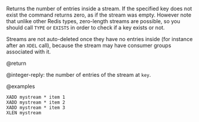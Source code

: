 Returns the number of entries inside a stream. If the specified key does not
exist the command returns zero, as if the stream was empty. However note that
unlike other Redis types, zero-length streams are possible, so you should call
`TYPE` or `EXISTS` in order to check if a key exists or not.

Streams are not auto-deleted once they have no entries inside (for instance
after an `XDEL` call), because the stream may have consumer groups associated
with it.

@return

@integer-reply: the number of entries of the stream at `key`.

@examples

```cli
XADD mystream * item 1
XADD mystream * item 2
XADD mystream * item 3
XLEN mystream
```
